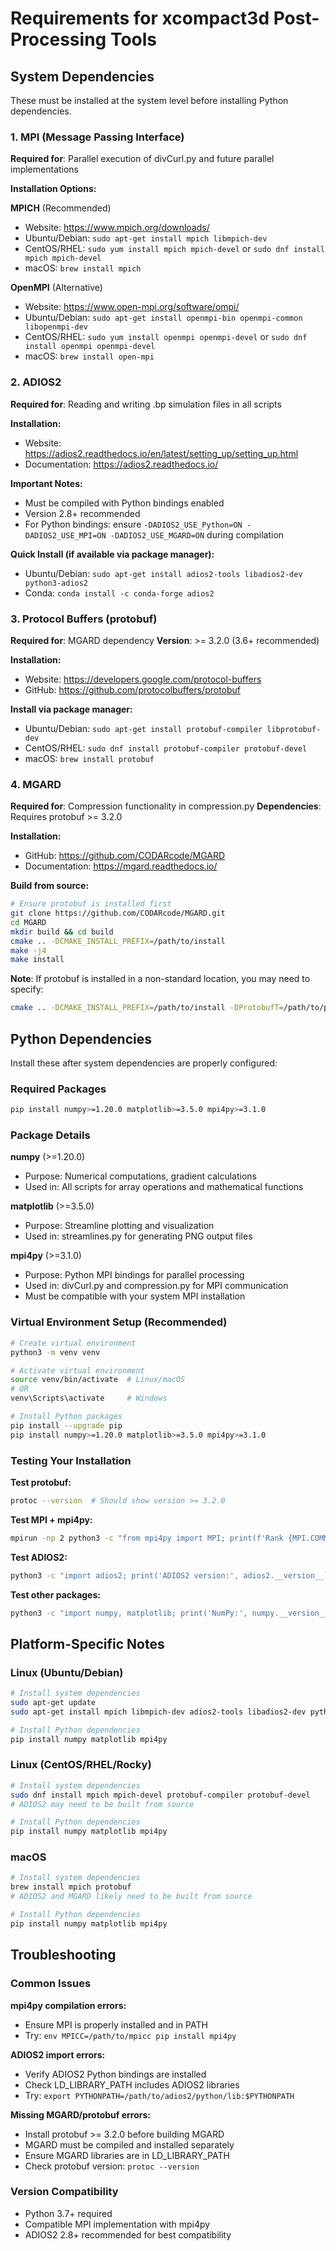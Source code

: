 # Requirements for xcompact3d Post-Processing Tools

## System Dependencies

These must be installed at the system level before installing Python dependencies.

### 1. MPI (Message Passing Interface)

**Required for**: Parallel execution of divCurl.py and future parallel implementations

**Installation Options:**

**MPICH** (Recommended)

- Website: https://www.mpich.org/downloads/
- Ubuntu/Debian: `sudo apt-get install mpich libmpich-dev`
- CentOS/RHEL: `sudo yum install mpich mpich-devel` or `sudo dnf install mpich mpich-devel`
- macOS: `brew install mpich`

**OpenMPI** (Alternative)

- Website: https://www.open-mpi.org/software/ompi/
- Ubuntu/Debian: `sudo apt-get install openmpi-bin openmpi-common libopenmpi-dev`
- CentOS/RHEL: `sudo yum install openmpi openmpi-devel` or `sudo dnf install openmpi openmpi-devel`
- macOS: `brew install open-mpi`

### 2. ADIOS2

**Required for**: Reading and writing .bp simulation files in all scripts

**Installation:**

- Website: https://adios2.readthedocs.io/en/latest/setting_up/setting_up.html
- Documentation: https://adios2.readthedocs.io/

**Important Notes:**

- Must be compiled with Python bindings enabled
- Version 2.8+ recommended
- For Python bindings: ensure `-DADIOS2_USE_Python=ON -DADIOS2_USE_MPI=ON -DADIOS2_USE_MGARD=ON` during compilation

**Quick Install (if available via package manager):**

- Ubuntu/Debian: `sudo apt-get install adios2-tools libadios2-dev python3-adios2`
- Conda: `conda install -c conda-forge adios2`

### 3. Protocol Buffers (protobuf)

**Required for**: MGARD dependency
**Version**: >= 3.2.0 (3.6+ recommended)

**Installation:**

- Website: https://developers.google.com/protocol-buffers
- GitHub: https://github.com/protocolbuffers/protobuf

**Install via package manager:**

- Ubuntu/Debian: `sudo apt-get install protobuf-compiler libprotobuf-dev`
- CentOS/RHEL: `sudo dnf install protobuf-compiler protobuf-devel`
- macOS: `brew install protobuf`

### 4. MGARD

**Required for**: Compression functionality in compression.py
**Dependencies**: Requires protobuf >= 3.2.0

**Installation:**

- GitHub: https://github.com/CODARcode/MGARD
- Documentation: https://mgard.readthedocs.io/

**Build from source:**

```bash
# Ensure protobuf is installed first
git clone https://github.com/CODARcode/MGARD.git
cd MGARD
mkdir build && cd build
cmake .. -DCMAKE_INSTALL_PREFIX=/path/to/install
make -j4
make install
```

**Note**: If protobuf is installed in a non-standard location, you may need to specify:

```bash
cmake .. -DCMAKE_INSTALL_PREFIX=/path/to/install -DProtobufT=/path/to/protobuf
```

## Python Dependencies

Install these after system dependencies are properly configured:

### Required Packages

```bash
pip install numpy>=1.20.0 matplotlib>=3.5.0 mpi4py>=3.1.0
```

### Package Details

**numpy** (>=1.20.0)

- Purpose: Numerical computations, gradient calculations
- Used in: All scripts for array operations and mathematical functions

**matplotlib** (>=3.5.0)

- Purpose: Streamline plotting and visualization
- Used in: streamlines.py for generating PNG output files

**mpi4py** (>=3.1.0)

- Purpose: Python MPI bindings for parallel processing
- Used in: divCurl.py and compression.py for MPI communication
- Must be compatible with your system MPI installation

### Virtual Environment Setup (Recommended)

```bash
# Create virtual environment
python3 -m venv venv

# Activate virtual environment
source venv/bin/activate  # Linux/macOS
# OR
venv\Scripts\activate     # Windows

# Install Python packages
pip install --upgrade pip
pip install numpy>=1.20.0 matplotlib>=3.5.0 mpi4py>=3.1.0
```

### Testing Your Installation

**Test protobuf:**

```bash
protoc --version  # Should show version >= 3.2.0
```

**Test MPI + mpi4py:**

```bash
mpirun -np 2 python3 -c "from mpi4py import MPI; print(f'Rank {MPI.COMM_WORLD.Get_rank()} of {MPI.COMM_WORLD.Get_size()}')"
```

**Test ADIOS2:**

```bash
python3 -c "import adios2; print('ADIOS2 version:', adios2.__version__)"
```

**Test other packages:**

```bash
python3 -c "import numpy, matplotlib; print('NumPy:', numpy.__version__, 'Matplotlib:', matplotlib.__version__)"
```

## Platform-Specific Notes

### Linux (Ubuntu/Debian)

```bash
# Install system dependencies
sudo apt-get update
sudo apt-get install mpich libmpich-dev adios2-tools libadios2-dev python3-adios2 protobuf-compiler libprotobuf-dev

# Install Python dependencies
pip install numpy matplotlib mpi4py
```

### Linux (CentOS/RHEL/Rocky)

```bash
# Install system dependencies
sudo dnf install mpich mpich-devel protobuf-compiler protobuf-devel
# ADIOS2 may need to be built from source

# Install Python dependencies
pip install numpy matplotlib mpi4py
```

### macOS

```bash
# Install system dependencies
brew install mpich protobuf
# ADIOS2 and MGARD likely need to be built from source

# Install Python dependencies
pip install numpy matplotlib mpi4py
```

## Troubleshooting

### Common Issues

**mpi4py compilation errors:**

- Ensure MPI is properly installed and in PATH
- Try: `env MPICC=/path/to/mpicc pip install mpi4py`

**ADIOS2 import errors:**

- Verify ADIOS2 Python bindings are installed
- Check LD_LIBRARY_PATH includes ADIOS2 libraries
- Try: `export PYTHONPATH=/path/to/adios2/python/lib:$PYTHONPATH`

**Missing MGARD/protobuf errors:**

- Install protobuf >= 3.2.0 before building MGARD
- MGARD must be compiled and installed separately
- Ensure MGARD libraries are in LD_LIBRARY_PATH
- Check protobuf version: `protoc --version`

### Version Compatibility

- Python 3.7+ required
- Compatible MPI implementation with mpi4py
- ADIOS2 2.8+ recommended for best compatibility
